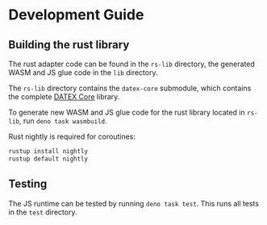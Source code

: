 # Development Guide

## Building the rust library

The rust adapter code can be found in the `rs-lib` directory, the generated WASM and JS glue code in the `lib` directory.

The `rs-lib` directory contains the `datex-core` submodule, which contains the complete [DATEX Core](https://github.com/unyt-org/datex-core.git) library.

To generate new WASM and JS glue code for the rust library located in `rs-lib`, run `deno task wasmbuild`.

Rust nightly is required for coroutines:

```sh
rustup install nightly
rustup default nightly
```

## Testing

The JS runtime can be tested by running `deno task test`.
This runs all tests in the `test` directory.